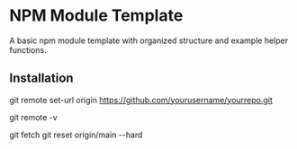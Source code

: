 # NPM Module Template

A basic npm module template with organized structure and example helper functions.

## Installation

git remote set-url origin https://github.com/yourusername/yourrepo.git

git remote -v

git fetch
git reset origin/main --hard

